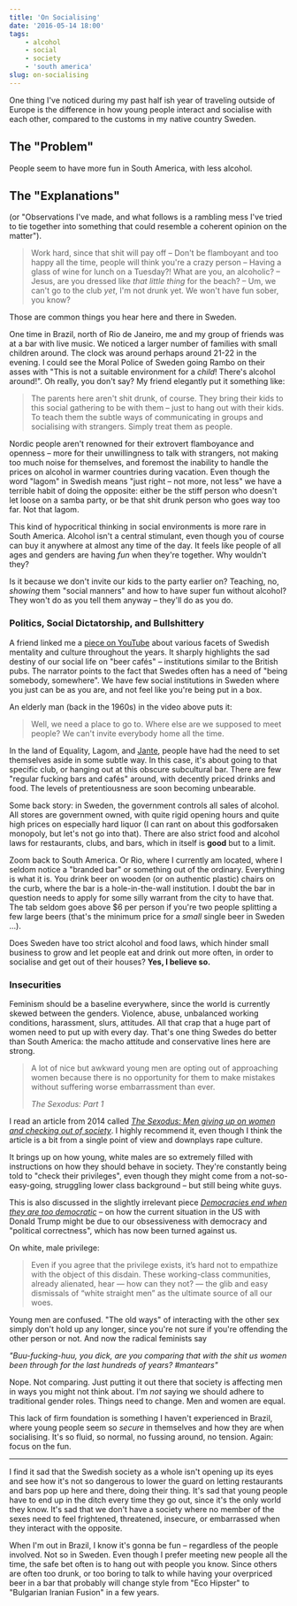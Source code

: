 ```yaml
---
title: 'On Socialising'
date: '2016-05-14 18:00'
tags:
    - alcohol
    - social
    - society
    - 'south america'
slug: on-socialising
---
```


One thing I've noticed during my past half ish year of traveling outside of Europe is the difference in how young people interact and socialise with each other, compared to the customs in my native country Sweden.

## The "Problem"

People seem to have more fun in South America, with less alcohol.

## The "Explanations"

(or "Observations I've made, and what follows is a rambling mess I've tried to tie together into something that could resemble a coherent opinion on the matter").

> Work hard, since that shit will pay off <sometime> – Don't be flamboyant and too happy all the time, people will think you're a crazy person – Having a glass of wine for lunch on a Tuesday?! What are you, an alcoholic? – Jesus, are you dressed like *that little thing* for the beach? – Um, we can't go to the club *yet*, I'm not drunk yet. We won't have fun sober, you know?

Those are common things you hear here and there in Sweden.

One time in Brazil, north of Rio de Janeiro, me and my group of friends was at a bar with live music. We noticed a larger number of families with small children around. The clock was around perhaps around 21-22 in the evening. I could see the Moral Police of Sweden going Rambo on their asses with "This is not a suitable environment for a *child*! There's alcohol around!". Oh really, you don't say? My friend elegantly put it something like:

> The parents here aren't shit drunk, of course. They bring their kids to this social gathering to be with them – just to hang out with their kids. To teach them the subtle ways of communicating in groups and socialising with strangers. Simply treat them as people.

Nordic people aren't renowned for their extrovert flamboyance and openness – more for their unwillingness to talk with strangers, not making too much noise for themselves, and foremost the inability to handle the prices on alcohol in warmer countries during vacation. Even though the word "lagom" in Swedish means "just right – not more, not less" we have a terrible habit of doing the opposite: either be the stiff person who doesn't let loose on a samba party, or be that shit drunk person who goes way too far. Not that lagom.

This kind of hypocritical thinking in social environments is more rare in South America. Alcohol isn't a central stimulant, even though you of course can buy it anywhere at almost any time of the day. It feels like people of all ages and genders are having *fun* when they're together. Why wouldn't they?

Is it because we don't invite our kids to the party earlier on? Teaching, no, *showing* them "social manners" and how to have super fun without alcohol? They won't do as you tell them anyway – they'll do as you do.

### Politics, Social Dictatorship, and Bullshittery

A friend linked me a [piece on YouTube](https://www.youtube.com/watch?v=HoHfLkS2gJk&feature=youtu.be&t=1790) about various facets of Swedish mentality and culture throughout the years. It sharply highlights the sad destiny of our social life on "beer cafés" – institutions similar to the British pubs. The narrator points to the fact that Swedes often has a need of "being somebody, somewhere". We have few social institutions in Sweden where you just can be as you are, and not feel like you're being put in a box.

An elderly man (back in the 1960s) in the video above puts it:

> Well, we need a place to go to. Where else are we supposed to meet people? We can't invite everybody home all the time.

In the land of Equality, Lagom, and [Jante](https://en.wikipedia.org/wiki/Law_of_Jante), people have had the need to set themselves aside in some subtle way. In this case, it's about going to that specific club, or hanging out at this obscure subcultural bar. There are few "regular fucking bars and cafés" around, with decently priced drinks and food. The levels of pretentiousness are soon becoming unbearable.

Some back story: in Sweden, the government controls all sales of alcohol. All stores are government owned, with quite rigid opening hours and quite high prices on especially hard liquor (I can rant on about this godforsaken monopoly, but let's not go into that). There are also strict food and alcohol laws for restaurants, clubs, and bars, which in itself is **good** but to a limit.

Zoom back to South America. Or Rio, where I currently am located, where I seldom notice a "branded bar" or something out of the ordinary. Everything is what it is. You drink beer on wooden (or on authentic plastic) chairs on the curb, where the bar is a hole-in-the-wall institution. I doubt the bar in question needs to apply for some silly warrant from the city to have that. The tab seldom goes above $6 per person if you're two people splitting a few large beers (that's the minimum price for a *small* single beer in Sweden ...).

Does Sweden have too strict alcohol and food laws, which hinder small business to grow and let people eat and drink out more often, in order to socialise and get out of their houses? **Yes, I believe so.**

### Insecurities

Feminism should be a baseline everywhere, since the world is currently skewed between the genders. Violence, abuse, unbalanced working conditions, harassment, slurs, attitudes. All that crap that a huge part of women need to put up with every day. That's one thing Swedes do better than South America: the macho attitude and conservative lines here are strong.

> A lot of nice but awkward young men are opting out of approaching women because there is no opportunity for them to make mistakes without suffering worse embarrassment than ever.
>
> *The Sexodus: Part 1*

I read an article from 2014 called [*The Sexodus: Men giving up on women and checking out of society*](http://www.breitbart.com/london/2014/12/04/the-sexodus-part-1-the-men-giving-up-on-women-and-checking-out-of-society/). I highly recommend it, even though I think the article is a bit from a single point of view and downplays rape culture.

It brings up on how young, white males are so extremely filled with instructions on how they should behave in society. They're constantly being told to "check their privileges", even though they might come from a not-so-easy-going, struggling lower class background – but still being white guys.

This is also discussed in the slightly irrelevant piece [*Democracies end when they are too democratic*](http://nymag.com/daily/intelligencer/2016/04/america-tyranny-donald-trump.html#) – on how the current situation in the US with Donald Trump might be due to our obsessiveness with democracy and "political correctness", which has now been turned against us.

On white, male privilege:

> Even if you agree that the privilege exists, it’s hard not to empathize with the object of this disdain. These working-class communities, already alienated, hear — how can they not? — the glib and easy dismissals of “white straight men” as the ultimate source of all our woes.

Young men are confused. "The old ways" of interacting with the other sex simply don't hold up any longer, since you're not sure if you're offending the other person or not. And now the radical feminists say

*"Buu-fucking-huu, you dick, are you comparing that with the shit us women been through for the last hundreds of years? #mantears"*

Nope. Not comparing. Just putting it out there that society is affecting men in ways you might not think about. I'm *not* saying we should adhere to traditional gender roles. Things need to change. Men and women are equal.

This lack of firm foundation is something I haven't experienced in Brazil, where young people seem so *secure* in themselves and how they are when socialising. It's so fluid, so normal, no fussing around, no tension. Again: focus on the fun.

***

I find it sad that the Swedish society as a whole isn't opening up its eyes and see how it's not so dangerous to lower the guard on letting restaurants and bars pop up here and there, doing their thing. It's sad that young people have to end up in the ditch every time they go out, since it's the only world they know. It's sad that we don't have a society where no member of the sexes need to feel frightened, threatened, insecure, or embarrassed when they interact with the opposite.

When I'm out in Brazil, I know it's gonna be fun – regardless of the people involved. Not so in Sweden. Even though I prefer meeting new people all the time, the safe bet often is to hang out with people you know. Since others are often too drunk, or too boring to talk to while having your overpriced beer in a bar that probably will change style from "Eco Hipster" to "Bulgarian Iranian Fusion" in a few years.

